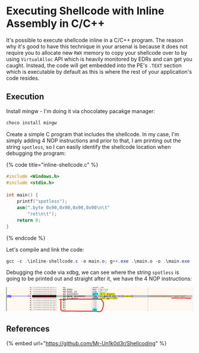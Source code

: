 # Executing Shellcode with Inline Assembly in C/C++

It's possible to execute shellcode inline in a C/C++ program. The reason why it's good to have this technique in your arsenal is because it does not require you to allocate new `RWX` memory to copy your shellcode over to by using `VirtualAlloc` API which is heavily monitored by EDRs and can get you caught. Instead, the code will get embedded into the PE's `.TEXT` section which is executable by default as this is where the rest of your application's code resides.

## Execution

Install mingw - I'm doing it via chocolatey pacakge manager:

```csharp
choco install mingw
```

Create a simple C program that includes the shellcode. In my case, I'm simply adding 4 NOP instructions and prior to that, I am printing out the string `spotless`, so I can easily identify the shellcode location when debugging the program:

{% code title="inline-shellcode.c" %}
```cpp
#include <Windows.h>
#include <stdio.h>

int main() {
	printf("spotless");
    asm(".byte 0x90,0x90,0x90,0x90\n\t"
		"ret\n\t");
	return 0;
}
```
{% endcode %}

Let's compile and link the code:

```csharp
gcc -c .\inline-shellcode.c -o main.o; g++.exe .\main.o -o .\main.exe
```

Debugging the code via xdbg, we can see where the string `spotless` is going to be printed out and straight after it, we have the 4 NOP instructions:

![](../../.gitbook/assets/image%20%28206%29.png)

## References

{% embed url="https://github.com/Mr-Un1k0d3r/Shellcoding" %}

